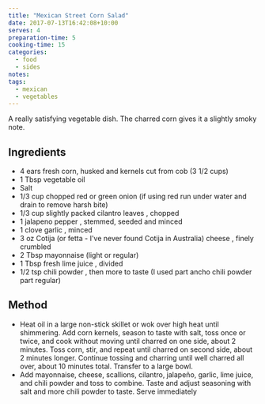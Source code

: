 ```yaml
---
title: "Mexican Street Corn Salad"
date: 2017-07-13T16:42:08+10:00
serves: 4
preparation-time: 5
cooking-time: 15
categories:
  - food
  - sides
notes:
tags:
  - mexican
  - vegetables
---
```


A really satisfying vegetable dish. The charred corn gives it a slightly smoky note. 
<!--more-->

## Ingredients

  - 4 ears fresh corn, husked and kernels cut from cob (3 1/2 cups)
  - 1 Tbsp vegetable oil
  - Salt
  - 1/3 cup chopped red or green onion (if using red run under water and drain to remove harsh bite)
  - 1/3 cup slightly packed cilantro leaves , chopped
  - 1 jalapeno pepper , stemmed, seeded and minced
  - 1 clove garlic , minced
  - 3 oz Cotija (or fetta - I've never found Cotija in Australia) cheese , finely crumbled
  - 2 Tbsp mayonnaise (light or regular)
  - 1 Tbsp fresh lime juice , divided
  - 1/2 tsp chili powder , then more to taste (I used part ancho chili powder part regular)

## Method
  - Heat oil in a large non-stick skillet or wok over high heat until shimmering. Add corn kernels, season to taste with salt, toss once or twice, and cook without moving until charred on one side, about 2 minutes. Toss corn, stir, and repeat until charred on second side, about 2 minutes longer. Continue tossing and charring until well charred all over, about 10 minutes total. Transfer to a large bowl.
  - Add mayonnaise, cheese, scallions, cilantro, jalapeño, garlic, lime juice, and chili powder and toss to combine. Taste and adjust seasoning with salt and more chili powder to taste. Serve immediately